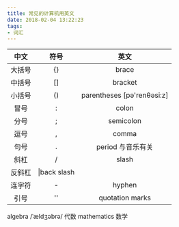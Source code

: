 ```yaml
---
title: 常见的计算机用英文
date: 2018-02-04 13:22:23
tags:
- 词汇
---
```


|中文|符号|英文|
|:--:|:--:|:--:|
|大括号|{}| brace|
|中括号|[]|bracket|
|小括号|()|parentheses [pə'renθəsi:z]| 
|冒号|:|colon|
|分号|;|semicolon|因为分号是冒号的变种，所以叫做semiccolon|
|逗号|,|comma|
|句号|.|period 与音乐有关|
|斜杠|/|slash|
|反斜杠|\|back slash|
|连字符|-|hyphen|
|引号|''|quotation marks|

algebra /ˈældʒəbrə/ 代数
mathematics 数学